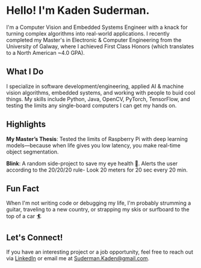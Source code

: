 # Hello! I'm Kaden Suderman.
I'm a Computer Vision and Embedded Systems Engineer with a knack for turning complex algorithms into real-world applications. I recently completed my Master's in Electronic & Computer Engineering from the University of Galway, where I achieved First Class Honors (which translates to a North American ~4.0 GPA).

## What I Do
I specialize in software development/engineering, applied AI & machine vision algorithms, embedded systems, and working with people to buid cool things. My skills include Python, Java, OpenCV, PyTorch, TensorFlow, and testing the limits any single-board computers I can get my hands on.

## Highlights
**My Master’s Thesis**: Tested the limits of Raspberry Pi with deep learning models—because when life gives you low latency, you make real-time object segmentation.

**Blink**: A random side-project to save my eye health 👀. Alerts the user according to the 20/20/20 rule- Look 20 meters for 20 sec every 20 min. 

## Fun Fact
When I'm not writing code or debugging my life, I'm probably strumming a guitar, traveling to a new country, or strapping my skis or surfboard to the top of a car 🏄

## Let's Connect!
If you have an interesting project or a job opportunity, feel free to reach out via [LinkedIn](https://www.linkedin.com/in/kaden-suderman-4516a2193/) or email me at Suderman.Kaden@gmail.com.
